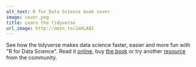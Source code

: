 ```yaml
---
alt_text: R for Data Science book cover
image: cover.png
title: Learn the tidyverse
url_image: http://amzn.to/2aHLAQ1
---
```


See how the tidyverse makes data science faster, easier and more fun with "R for Data Science". Read it [online](http://r4ds.had.co.nz/), buy [the book](http://amzn.to/2aHLAQ1) or try another [resource](/learn/) from the community.
   
